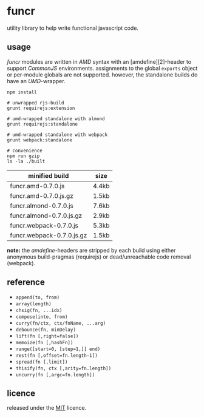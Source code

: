 funcr
=====
utility library to help write functional javascript code.

usage
-----
_funcr_ modules are written in _AMD_ syntax with an [amdefine][2]-header to support
_CommonJS_ environments. assignments to the global `exports` object or per-module
globals are not supported. however, the standalone builds do have an _UMD_-wrapper.
```
npm install

# unwrapped rjs-build
grunt requirejs:extension

# umd-wrapped standalone with almond
grunt requirejs:standalone

# umd-wrapped standalone with webpack
grunt webpack:standalone

# convenience
npm run gzip
ls -la ./built
```

minified build            | size
------------------------- | ----
funcr.amd-0.7.0.js        | 4.4kb
funcr.amd-0.7.0.js.gz     | 1.5kb
funcr.almond-0.7.0.js     | 7.6kb
funcr.almond-0.7.0.js.gz  | 2.9kb
funcr.webpack-0.7.0.js    | 5.3kb
funcr.webpack-0.7.0.js.gz | 1.5kb

__note:__ the _amdefine_-headers are stripped by each build using either anonymous
build-pragmas (requirejs) or dead/unreachable code removal (webpack).

reference
---------------
- `append(to, from)`
- `array(length)`
- `chsig(fn, ...idx)`
- `compose(into, from)`
- `curry(fn/ctx, ctx/fnName, ...arg)`
- `debounce(fn, minDelay)`
- `lift(fn [,right=false])`
- `memoize(fn [,hashFn])`
- `range([start=0, [step=1,]] end)`
- `rest(fn [,offset=fn.length-1])`
- `spread(fn [,limit])`
- `thisify(fn, ctx [,arity=fn.length])`
- `uncurry(fn [,argc=fn.length])`



licence
-------
released under the [MIT][1] licence.

[1]: http://mariusrunge.com/mit-licence.html
